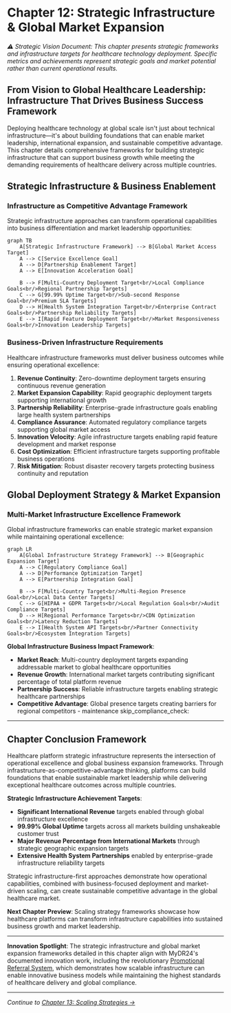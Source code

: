 # Chapter 12: Strategic Infrastructure & Global Market Expansion

*⚠️ Strategic Vision Document: This chapter presents strategic frameworks and infrastructure targets for healthcare technology deployment. Specific metrics and achievements represent strategic goals and market potential rather than current operational results.*

## From Vision to Global Healthcare Leadership: Infrastructure That Drives Business Success Framework

Deploying healthcare technology at global scale isn't just about technical infrastructure—it's about building foundations that can enable market leadership, international expansion, and sustainable competitive advantage. This chapter details comprehensive frameworks for building strategic infrastructure that can support business growth while meeting the demanding requirements of healthcare delivery across multiple countries.

## Strategic Infrastructure & Business Enablement

### Infrastructure as Competitive Advantage Framework

Strategic infrastructure approaches can transform operational capabilities into business differentiation and market leadership opportunities:

```mermaid
graph TB
    A[Strategic Infrastructure Framework] --> B[Global Market Access Target]
    A --> C[Service Excellence Goal]
    A --> D[Partnership Enablement Target]
    A --> E[Innovation Acceleration Goal]
    
    B --> F[Multi-Country Deployment Target<br/>Local Compliance Goals<br/>Regional Partnership Targets]
    C --> G[99.99% Uptime Target<br/>Sub-second Response Goal<br/>Premium SLA Targets]
    D --> H[Health System Integration Target<br/>Enterprise Contract Goals<br/>Partnership Reliability Targets]
    E --> I[Rapid Feature Deployment Target<br/>Market Responsiveness Goals<br/>Innovation Leadership Targets]
```

### Business-Driven Infrastructure Requirements

Healthcare infrastructure frameworks must deliver business outcomes while ensuring operational excellence:

1. **Revenue Continuity**: Zero-downtime deployment targets ensuring continuous revenue generation
2. **Market Expansion Capability**: Rapid geographic deployment targets supporting international growth
3. **Partnership Reliability**: Enterprise-grade infrastructure goals enabling large health system partnerships
4. **Compliance Assurance**: Automated regulatory compliance targets supporting global market access
5. **Innovation Velocity**: Agile infrastructure targets enabling rapid feature development and market response
6. **Cost Optimization**: Efficient infrastructure targets supporting profitable business operations
7. **Risk Mitigation**: Robust disaster recovery targets protecting business continuity and reputation

## Global Deployment Strategy & Market Expansion

### Multi-Market Infrastructure Excellence Framework

Global infrastructure frameworks can enable strategic market expansion while maintaining operational excellence:

```mermaid
graph LR
    A[Global Infrastructure Strategy Framework] --> B[Geographic Expansion Target]
    A --> C[Regulatory Compliance Goal]
    A --> D[Performance Optimization Target]
    A --> E[Partnership Integration Goal]
    
    B --> F[Multi-Country Target<br/>Multi-Region Presence Goal<br/>Local Data Center Targets]
    C --> G[HIPAA + GDPR Targets<br/>Local Regulation Goals<br/>Audit Compliance Targets]
    D --> H[Regional Performance Targets<br/>CDN Optimization Goals<br/>Latency Reduction Targets]
    E --> I[Health System API Targets<br/>Partner Connectivity Goals<br/>Ecosystem Integration Targets]
```

**Global Infrastructure Business Impact Framework**:
- **Market Reach**: Multi-country deployment targets expanding addressable market to global healthcare opportunities
- **Revenue Growth**: International market targets contributing significant percentage of total platform revenue
- **Partnership Success**: Reliable infrastructure targets enabling strategic healthcare partnerships
- **Competitive Advantage**: Global presence targets creating barriers for regional competitors
        - maintenance
      skip_compliance_check:

---

## Chapter Conclusion Framework

Healthcare platform strategic infrastructure represents the intersection of operational excellence and global business expansion frameworks. Through infrastructure-as-competitive-advantage thinking, platforms can build foundations that enable sustainable market leadership while delivering exceptional healthcare outcomes across multiple countries.

**Strategic Infrastructure Achievement Targets**:
- **Significant International Revenue** targets enabled through global infrastructure excellence
- **99.99% Global Uptime** targets across all markets building unshakeable customer trust
- **Major Revenue Percentage from International Markets** through strategic geographic expansion targets
- **Extensive Health System Partnerships** enabled by enterprise-grade infrastructure reliability targets

Strategic infrastructure-first approaches demonstrate how operational capabilities, combined with business-focused deployment and market-driven scaling, can create sustainable competitive advantage in the global healthcare market.

**Next Chapter Preview**: Scaling strategy frameworks showcase how healthcare platforms can transform infrastructure capabilities into sustained business growth and market leadership.

---

**Innovation Spotlight**: The strategic infrastructure and global market expansion frameworks detailed in this chapter align with MyDR24's documented innovation work, including the revolutionary [Promotional Referral System](06.5-referral-innovation.md), which demonstrates how scalable infrastructure can enable innovative business models while maintaining the highest standards of healthcare delivery and global compliance.

---

*Continue to [Chapter 13: Scaling Strategies →](13-scaling-strategies.md)*

